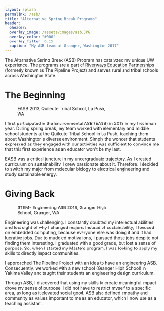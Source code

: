 ```yaml
---
layout: splash
permalink: /asb/
title: "Alternative Spring Break Programs"
header:
  oheader:
  overlay_image: /assets/images/asb.JPG 
  overlay_color: "#000"
  overlay_filter: 0.15
  caption: "My ASB team at Granger, Washington 2017" 
---
```

 


The Alternative Spring Break (ASB) Program has catalyzed my unique UW experience. The programs are a part of <a href = "https://expd.uw.edu/riverways/rural-tribal/">Riverways Education Partnerships </a> (formerly known as The Pipeline Project) and serves rural and tribal schools across Washington State. 

<h1>The Beginning</h1>

<figure style="width: 300px" class="align-right">
  <img src="{{ site.url }}{{ site.baseurl }}/assets/images/asb_2013.png" alt="">
  <figcaption>EASB 2013, Quileute Tribal School, La Push, WA</figcaption>
</figure>

I first participated in the Environmental ASB (EASB) in 2013 in my freshman year. During spring break, my team worked with elementary and middle school students at the Quileute Tribal School in La Push, teaching them about Washington's diverse environment. Simply the wonder that students expressed as they engaged with our activities was sufficient to convince me that this first experience as an educator won't be my last.

EASB was a critical juncture in my undergraduate trajectory. As I created curriculum on sustainability, I grew passionate about it. Therefore, I decided to switch my major from molecular biology to electrical engineering and study sustainable energy.

<h1>Giving Back</h1>

<figure style="width: 300px" class="align-right">
  <img src="{{ site.url }}{{ site.baseurl }}/assets/images/asb_2017.png" alt="">
  <figcaption>STEM- Engineering ASB 2018, Granger High School, Granger, WA</figcaption>
</figure>

Engineering was challenging. I constantly doubted my intellectual abilities and lost sight of why I changed majors. Instead of sustainability, I focused on embedded computing, because everyone else was doing it and it had lucrative jobs. Due to muddled motivations, I pursued those jobs despite not finding them interesting. I graduated with a good grade, but lost a sense of purpose. So, when I started my Masters program, I was looking to apply my skills to directly impact communities. 

I approached The Pipeline Project with an idea to have an engineering ASB. Consequently, we worked with a new school (Granger High School) in Yakima Valley and taught their students an engineering design curriculum.

Through ASB, I discovered that using my skills to create meaningful impact drove my sense of purpose. I did not have to restrict myself to a specific area, as long as it elevated social good. ASB also defined empathy and community as values important to me as an educator, which I now use as a teaching assistant. 

